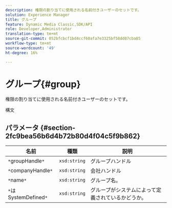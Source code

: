 ```yaml
---
description: 権限の割り当てに使用される名前付きユーザーのセットです。
solution: Experience Manager
title: グループ
feature: Dynamic Media Classic,SDK/API
role: Developer,Administrator
translation-type: tm+mt
source-git-commit: 052bfcbcf1bd4ccf60afa7e3325bf58dd07cba85
workflow-type: tm+mt
source-wordcount: '49'
ht-degree: 16%

---
```



# グループ{#group}

権限の割り当てに使用される名前付きユーザーのセットです。

構文

## パラメータ {#section-2fc9bea56b6d4b72b80d4f04c5f9b862}

| 名前 | 種類 | 説明 |
|---|---|---|
| `*`groupHandle`*` | `xsd:string` | グループハンドル |
| `*`companyHandle`*` | `xsd:string` | 会社ハンドル |
| `*`name`*` | `xsd:string` | グループ名。 |
| `*`はSystemDefined`*` | `xsd:string` | グループがシステムによって定義されているかどうか。 |

